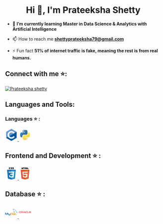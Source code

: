 <!--### Hi there 👋 I am Prateeksha Shetty-->

<!--
**Shettyprateeksha/Shettyprateeksha** is a ✨ _special_ ✨ repository because its `README.md` (this file) appears on your GitHub profile.

Here are some ideas to get you started:

- 🌱 I’m currently learning Master in Data Science & Analytics with Artificial Intelligence
- 📫 How to reach me: shettyprateeksha79@gmail.com
- ⚡ Fun fact:  51% of internet traffic is fake, meaning the rest is from real humans. 

-->
<h1 align="center">Hi 👋, I'm Prateeksha Shetty</h1>


- 🌱 **I’m currently learning Master in Data Science & Analytics with Artificial Intelligence**

- 📫 How to reach me **shettyprateeksha79@gmail.com**

- ⚡ Fun fact **51% of internet traffic is fake, meaning the rest is from real humans.**

## Connect with me ⭐:

<p align="left">
<a href="https://linkedin.com/in/Prateeksha shetty" target="blank"><img align="center" src="https://raw.githubusercontent.com/rahuldkjain/github-profile-readme-generator/master/src/images/icons/Social/linked-in-alt.svg" alt="Prateeksha shetty" height="30" width="40" /></a>
</p>

## Languages and Tools:

### Languages ⭐ :
<p align="left"> <a href="https://www.cprogramming.com/" target="_blank" rel="noreferrer"> <img src="https://raw.githubusercontent.com/devicons/devicon/master/icons/c/c-original.svg" alt="c" width="40" height="40"/> </a> <a href="https://www.python.org" target="_blank" rel="noreferrer"> <img src="https://raw.githubusercontent.com/devicons/devicon/master/icons/python/python-original.svg" alt="python" width="40" height="40"/> </a> </p>

## Frontend and Development ⭐ :
<p align="left"> <a href="https://www.w3schools.com/css/" target="_blank" rel="noreferrer"> <img src="https://raw.githubusercontent.com/devicons/devicon/master/icons/css3/css3-original-wordmark.svg" alt="css3" width="40" height="40"/> </a> <a href="https://www.w3.org/html/" target="_blank" rel="noreferrer"> <img src="https://raw.githubusercontent.com/devicons/devicon/master/icons/html5/html5-original-wordmark.svg" alt="html5" width="40" height="40"/> </a> </p>

## Database ⭐ :
<p align="left"> <a href="https://www.mysql.com/" target="_blank" rel="noreferrer"> <img src="https://raw.githubusercontent.com/devicons/devicon/master/icons/mysql/mysql-original-wordmark.svg" alt="mysql" width="40" height="40"/> </a> <a href="https://www.oracle.com/" target="_blank" rel="noreferrer"> <img src="https://raw.githubusercontent.com/devicons/devicon/master/icons/oracle/oracle-original.svg" alt="oracle" width="40" height="40"/> </a> </p>

